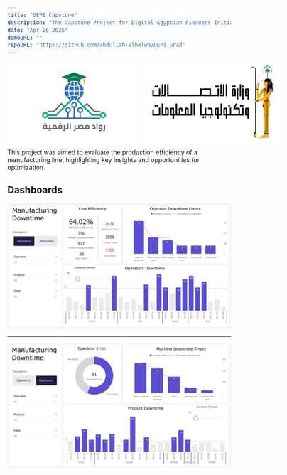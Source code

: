 ```yaml
---
title: "DEPI Capstone"
description: "The Capstone Project for Digital Egyptian Pioneers Initiative training program"
date: "Apr 26 2025"
demoURL: ""
repoURL: "https://github.com/abdullah-elhelw0/DEPI_Grad"
---
```


<p style="display: flex; gap: 16px;">
  <img src="/Images/DEPI/DEPI Logo.png" alt="DEPI Logo" width="300" />
  <img src="/Images/DEPI/MCIT Logo.png" alt="MCIT Logo" width="300" />
</p>

This project was aimed to evaluate the production efficiency of a manufacturing line, highlighting key insights and opportunities for optimization.

## Dashboards

![Operators](/Images/DEPI/Operators.png)

---

![Operators](/Images/DEPI/Machines.png)
